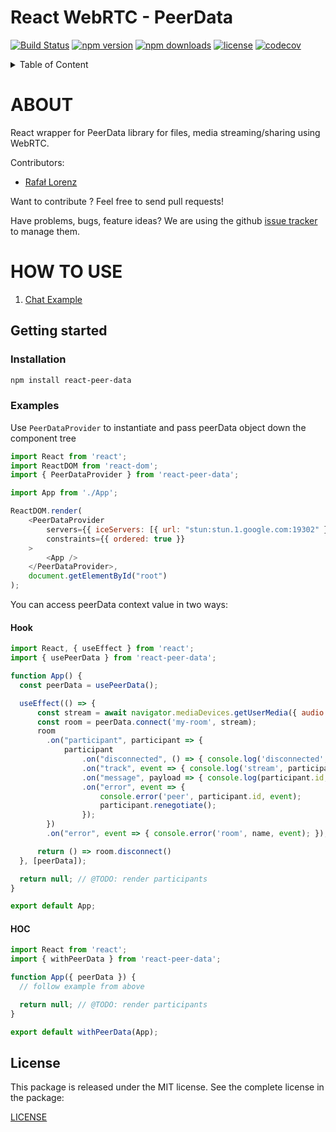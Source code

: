 React WebRTC - PeerData
================
[![Build Status](https://travis-ci.org/vardius/react-peer-data.svg?branch=master)](https://travis-ci.org/vardius/react-peer-data)
[![npm version](https://img.shields.io/npm/v/react-peer-data.svg)](https://www.npmjs.com/package/react-peer-data)
[![npm downloads](https://img.shields.io/npm/dm/react-peer-data.svg)](https://www.npmjs.com/package/react-peer-data)
[![license](https://img.shields.io/github/license/vardius/react-peer-data.svg)](LICENSE)
[![codecov](https://codecov.io/gh/vardius/react-peer-data/branch/master/graph/badge.svg)](https://codecov.io/gh/vardius/react-peer-data)

<details>
  <summary>Table of Content</summary>

<!-- toc -->
- [About](#about)
- [How to use](#how-to-use)
  - [Installation](#installation)
  - [Examples](#examples)
    - [Hook](#hook)
    - [HOC](#hoc)
- [License](#license)
<!-- tocstop -->

</details>

ABOUT
==================================================
React wrapper for PeerData library for files, media streaming/sharing using WebRTC.

Contributors:

* [Rafał Lorenz](http://rafallorenz.com)

Want to contribute ? Feel free to send pull requests!

Have problems, bugs, feature ideas?
We are using the github [issue tracker](https://github.com/vardius/react-peer-data/issues) to manage them.

<!-- ![Dashboard](../master/.github/kubernetes-dashboard-overview.png)
![Dashboard](../master/.github/kubernetes-dashboard-pods.png) -->

HOW TO USE
==================================================

1. [Chat Example](https://github.com/vardius/react-webrtc-chat)

## Getting started
### Installation
```bash
npm install react-peer-data
```
### Examples
Use `PeerDataProvider` to instantiate and pass peerData object down the component tree
```javascript
import React from 'react';
import ReactDOM from 'react-dom';
import { PeerDataProvider } from 'react-peer-data';

import App from './App';

ReactDOM.render(
    <PeerDataProvider
        servers={{ iceServers: [{ url: "stun:stun.1.google.com:19302" }] }}
        constraints={{ ordered: true }}
    >
        <App />
    </PeerDataProvider>,
    document.getElementById("root")
);
```
You can access peerData context value in two ways:
#### Hook
```javascript
import React, { useEffect } from 'react';
import { usePeerData } from 'react-peer-data';

function App() {
  const peerData = usePeerData();

  useEffect(() => {
      const stream = await navigator.mediaDevices.getUserMedia({ audio: true, video: true });
      const room = peerData.connect('my-room', stream);
      room
        .on("participant", participant => {
            participant
                .on("disconnected", () => { console.log('disconnected', participant.id); })
                .on("track", event => { console.log('stream', participant.id, event.streams[0]); })
                .on("message", payload => { console.log(participant.id, payload); })
                .on("error", event => {
                    console.error('peer', participant.id, event);
                    participant.renegotiate();
                });
        })
        .on("error", event => { console.error('room', name, event); });

      return () => room.disconnect()
  }, [peerData]);

  return null; // @TODO: render participants
}

export default App;
```
#### HOC
```javascript
import React from 'react';
import { withPeerData } from 'react-peer-data';

function App({ peerData }) {
  // follow example from above

  return null; // @TODO: render participants
}

export default withPeerData(App);
```

License
-------

This package is released under the MIT license. See the complete license in the package:

[LICENSE](LICENSE.md)